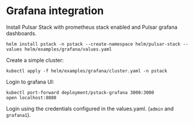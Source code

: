 # Grafana integration

Install Pulsar Stack with prometheus stack enabled and Pulsar grafana dashboards.
```
helm install pstack -n pstack --create-namespace helm/pulsar-stack --values helm/examples/grafana/values.yaml 
```

Create a simple cluster:
```
kubectl apply -f helm/examples/grafana/cluster.yaml -n pstack
```

Login to grafana UI:
```
kubectl port-forward deployment/pstack-grafana 3000:3000
open localhost:8080
```
Login using the credentials configured in the values.yaml. (`admin` and `grafana1`).